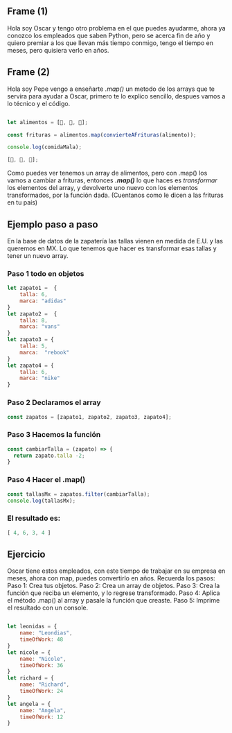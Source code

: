 
## Frame (1)

Hola soy Oscar y tengo otro problema en el que puedes ayudarme, ahora ya conozco los empleados que saben Python, pero se acerca fin de año y quiero premiar a los que llevan más tiempo conmigo, tengo el tiempo en meses, pero quisiera verlo en años.

## Frame (2)

Hola soy Pepe vengo a enseñarte *.map()* un metodo de los arrays que te servira para ayudar a Oscar, primero te lo explico sencillo, despues vamos a lo técnico y el código.

```js

let alimentos = [🥔, 🌽, 🧀];

const frituras = alimentos.map(convierteAFrituras(alimento));

console.log(comidaMala);

[🍟, 🍿, 🍕];

```

Como puedes ver tenemos un array de alimentos, pero con .map() los vamos a cambiar a frituras, entonces ***.map()*** lo que haces es *transformar* los elementos del array, y devolverte uno nuevo con los elementos transformados, por la función dada.
(Cuentanos como le dicen a las frituras en tu país)

## Ejemplo paso a paso

En la base de datos de la zapatería las tallas vienen en medida de E.U. y las queremos en MX. Lo que tenemos que hacer es transformar esas tallas y tener un nuevo array.
### Paso 1 todo en objetos

```js
let zapato1 =  {
    talla: 6,
    marca: "adidas"
}
let zapato2 =  {
    talla: 8,
    marca: "vans"
}
let zapato3 = {
    talla: 5,
    marca:  "rebook"
}
let zapato4 = {
    talla: 6,
    marca: "nike"
}
```

### Paso 2 Declaramos el array

```js
const zapatos = [zapato1, zapato2, zapato3, zapato4];
```

### Paso 3  Hacemos la  función

```js
const cambiarTalla = (zapato) => {
  return zapato.talla -2;
}
```

### Paso 4 Hacer el .map()

```js
const tallasMx = zapatos.filter(cambiarTalla);
console.log(tallasMx);
```
### El resultado es:
```js 
[ 4, 6, 3, 4 ]
```

## Ejercicio

Oscar tiene estos empleados, con este tiempo de trabajar en su empresa en meses, ahora con map, puedes convertirlo en años.
Recuerda los pasos:
Paso 1: Crea tus objetos.
Paso 2: Crea un array de objetos.
Paso 3: Crea la función que reciba un elemento, y lo regrese transformado.
Paso 4: Aplica el método .map() al array y pasale la función que creaste.
Paso 5: Imprime el resultado con un console.

```js

let leonidas = {
    name: "Leondias",
    timeOfWork: 48
}
let nicole = {
    name: "Nicole",
    timeOfWork: 36
}
let richard = {
    name: "Richard",
    timeOfWork: 24
}
let angela = {
    name: "Angela",
    timeOfWork: 12
}

```
